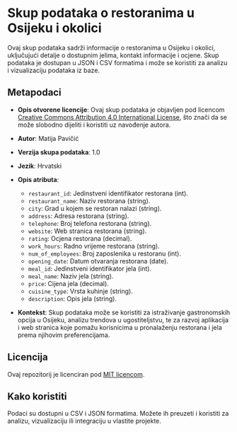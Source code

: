 # Skup podataka o restoranima u Osijeku i okolici

Ovaj skup podataka sadrži informacije o restoranima u Osijeku i okolici, uključujući detalje o dostupnim jelima, kontakt informacije i ocjene. Skup podataka je dostupan u JSON i CSV formatima i može se koristiti za analizu i vizualizaciju podataka iz baze. 

## Metapodaci

- **Opis otvorene licencije**: Ovaj skup podataka je objavljen pod licencom [Creative Commons Attribution 4.0 International License](https://creativecommons.org/licenses/by/4.0/), što znači da se može slobodno dijeliti i koristiti uz navođenje autora.
- **Autor**: Matija Pavičić
- **Verzija skupa podataka**: 1.0
- **Jezik**: Hrvatski
- **Opis atributa**:
  - `restaurant_id`: Jedinstveni identifikator restorana (int).
  - `restaurant_name`: Naziv restorana (string).
  - `city`: Grad u kojem se restoran nalazi (string).
  - `address`: Adresa restorana (string).
  - `telephone`: Broj telefona restorana (string).
  - `website`: Web stranica restorana (string).
  - `rating`: Ocjena restorana (decimal).
  - `work_hours`: Radno vrijeme restorana (string).
  - `num_of_employees`: Broj zaposlenika u restoranu (int).
  - `opening_date`: Datum otvaranja restorana (date).
  - `meal_id`: Jedinstveni identifikator jela (int).
  - `meal_name`: Naziv jela (string).
  - `price`: Cijena jela (decimal).
  - `cuisine_type`: Vrsta kuhinje (string).
  - `description`: Opis jela (string).
  
- **Kontekst**: Skup podataka može se koristiti za istraživanje gastronomskih opcija u Osijeku, analizu trendova u ugostiteljstvu, te za razvoj aplikacija i web stranica koje pomažu korisnicima u pronalaženju restorana i jela prema njihovim preferencijama.

## Licencija

Ovaj repozitorij je licenciran pod [MIT licencom](https://opensource.org/licenses/MIT).

## Kako koristiti

Podaci su dostupni u CSV i JSON formatima. Možete ih preuzeti i koristiti za analizu, vizualizaciju ili integraciju u vlastite projekte.

